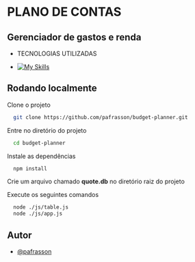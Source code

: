 # PLANO DE CONTAS

## Gerenciador de gastos e renda

- TECNOLOGIAS UTILIZADAS

- [![My Skills](https://skillicons.dev/icons?i=javascript,sqlite,nodejs&theme=)](https://skillicons.dev)

## Rodando localmente

Clone o projeto

```bash
  git clone https://github.com/pafrasson/budget-planner.git
```

Entre no diretório do projeto

```bash
  cd budget-planner
```

Instale as dependências

```bash
  npm install
```

Crie um arquivo chamado **quote.db** no diretório raiz do projeto

Execute os seguintes comandos

```bash
  node ./js/table.js
  node ./js/app.js
```


## Autor

- [@pafrasson](https://www.github.com/pafrasson)